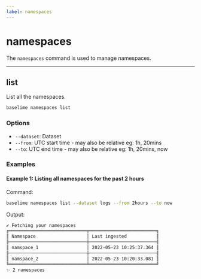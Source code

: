 ```yaml
---
label: namespaces
---
```


# namespaces

The `namespaces` command is used to manage namespaces.

---

## list

List all the namespaces.

```bash # :icon-terminal: terminal
baselime namespaces list
```

### Options

- `--dataset`: Dataset
- `--from`: UTC start time - may also be relative eg: 1h, 20mins
- `--to`: UTC end time - may also be relative eg: 1h, 20mins, now


### Examples

#### Example 1: Listing all namespaces for the past 2 hours

Command:

```bash # :icon-terminal: terminal
baselime namespaces list --dataset logs --from 2hours --to now
```

Output:

```txt # :icon-code: output
✔ Fetching your namespaces
╔═════════════════════════════╤═════════════════════════╗
║ Namespace                   │ Last ingested           ║
╟─────────────────────────────┼─────────────────────────╢
║ namspace_1                  │ 2022-05-23 10:25:37.364 ║
╟─────────────────────────────┼─────────────────────────╢
║ namspace_2                  │ 2022-05-23 10:20:33.081 ║
╚═════════════════════════════╧═════════════════════════╝
✨ 2 namespaces
```
